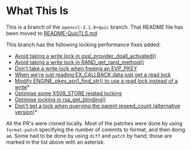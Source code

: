 What This Is
============

This is a branch of the `openssl-3.1.0+quic` branch.  That README file has been
moved to
[README-QuicTLS.md](https://github.com/quictls/openssl/blob/openssl-3.1.0%2Bquic/README-QuicTLS.md)

This branch has the following locking performance fixes added:

- [Avoid taking a write lock in ossl_provider_doall_activated()](https://github.com/openssl/openssl/pull/20927)
- [Avoid taking a write lock in RAND_get_rand_method()](https://github.com/openssl/openssl/pull/20929)
- [Don't take a write lock when freeing an EVP_PKEY](https://github.com/openssl/openssl/pull/20932)
- [When we're just reading EX_CALLBACK data just get a read lock](https://github.com/openssl/openssl/pull/20943)
- [Modify ENGINE_pkey_asn1_find_str() to use a read lock instead of a write](https://github.com/openssl/openssl/pull/20950)*
- [Optimise some X509_STORE related locking](https://github.com/openssl/openssl/pull/20952)
- [Optimise locking in rsa_get_blinding()](https://github.com/openssl/openssl/pull/20953)
- [Don't get a lock when querying the parent reseed_count (alternative version)](https://github.com/openssl/openssl/pull/20970)*

All the PR's were cloned locally. Most of the patches were done by using
`format-patch` specifying the number of commits to format, and then doing
`am`. Some had to be done by using `diff` and `patch` by hand; those are
marked in the list above with an asterisk.
